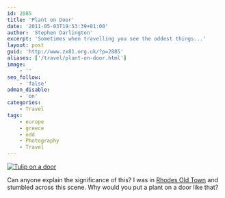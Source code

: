 ```yaml
---
id: 2885
title: 'Plant on Door'
date: '2011-05-03T19:53:39+01:00'
author: 'Stephen Darlington'
excerpt: 'Sometimes when travelling you see the oddest things...'
layout: post
guid: 'http://www.zx81.org.uk/?p=2885'
aliases: ['/travel/plant-on-door.html']
image:
    - ''
seo_follow:
    - 'false'
adman_disable:
    - 'on'
categories:
    - Travel
tags:
    - europe
    - greece
    - odd
    - Photography
    - Travel
---
```


[![Tulip on a door](https://i0.wp.com/farm6.static.flickr.com/5188/5632207541_bc8fd739e5.jpg?resize=333%2C500)](http://www.flickr.com/photos/stephendarlington/5632207541/ "Tulip on a door by stephendarlington, on Flickr")

Can anyone explain the significance of this? I was in [Rhodes Old Town](/travel/rhodes-town-greece.html) and stumbled across this scene. Why would you put a plant on a door like that?